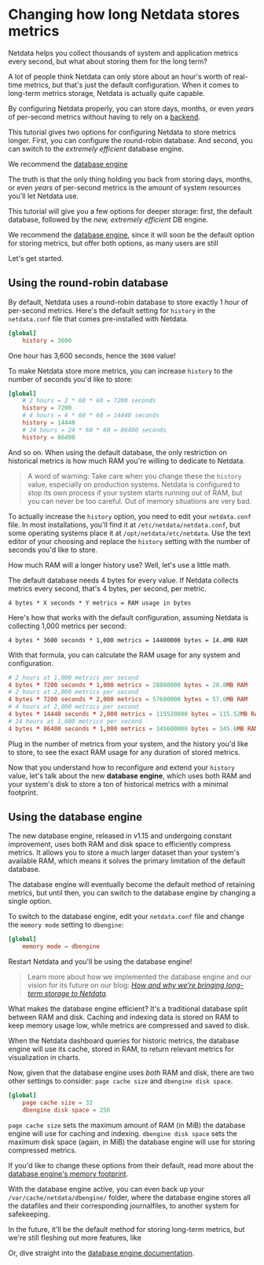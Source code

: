# Changing how long Netdata stores metrics

Netdata helps you collect thousands of system and application metrics every second, but what about storing them for the long term?

A lot of people think Netdata can only store about an hour's worth of real-time
metrics, but that's just the default configuration. When it comes to long-term metrics storage, Netdata is actually quite capable.

By configuring Netdata properly, you can store days, months, or even _years_ of per-second metrics without having to rely on a [backend](../../backends/).

This tutorial gives two options for configuring Netdata to store metrics longer. First, you can configure the round-robin database. And second, you can switch to the _extremely efficient_ database engine.

We recommend the [database engine](#using-the-database-engine) 

The truth is that the only thing holding you back from storing days, months, or even _years_ of per-second metrics is the amount of system resources you'll let Netdata use.




This tutorial will give you a few options for deeper storage: first, the default
database, followed by the _new, extremely efficient_ DB engine. 

We recommend the [database engine](), since it will soon be the default option for storing metrics, but offer both options, as many users are still 

Let's get started.

## Using the round-robin database

By default, Netdata uses a round-robin database to store exactly 1 hour of
per-second metrics. Here's the default setting for `history` in the
`netdata.conf` file that comes pre-installed with Netdata.

```conf
[global]
    history = 3600
```

One hour has 3,600 seconds, hence the `3600` value!

To make Netdata store more metrics, you can increase `history` to the number of seconds you'd like to store:

```conf
[global]
    # 2 hours = 2 * 60 * 60 = 7200 seconds
    history = 7200
    # 4 hours = 4 * 60 * 60 = 14440 seconds
    history = 14440
    # 24 hours = 24 * 60 * 60 = 86400 seconds
    history = 86400
```

And so on. When using the default database, the only restriction on historical
metrics is how much RAM you're willing to dedicate to Netdata.

> A word of warning: Take care when you change these the `history` value,
> especially on production systems. Netdata is configured to stop its own
> process if your system starts running out of RAM, but you can never be too
> careful. Out of memory situations are very bad.

To actually increase the `history` option, you need to edit your `netdata.conf`
file. In most installations, you'll find it at `/etc/netdata/netdata.conf`, but some operating systems place it at `/opt/netdata/etc/netdata`. Use the text
editor of your choosing and replace the `history` setting with the number of seconds you'd like to store.

How much RAM will a longer history use? Well, let's use a little math.

The default database needs 4 bytes for every value. If Netdata collects metrics
every second, that's 4 bytes, per second, per metric.

```text
4 bytes * X seconds * Y metrics = RAM usage in bytes
```

Here's how that works with the default configuration, assuming Netdata is collecting 1,000 metrics per second:

```text
4 bytes * 3600 seconds * 1,000 metrics = 14400000 bytes = 14.4MB RAM
```

With that formula, you can calculate the RAM usage for any system and configuration.

```conf
# 2 hours at 1,000 metrics per second
4 bytes * 7200 seconds * 1,000 metrics = 28800000 bytes = 28.8MB RAM
# 2 hours at 2,000 metrics per second
4 bytes * 7200 seconds * 2,000 metrics = 57600000 bytes = 57.6MB RAM
# 4 hours at 2,000 metrics per second
4 bytes * 14440 seconds * 2,000 metrics = 115520000 bytes = 115.52MB RAM
# 24 hours at 1,000 metrics per second
4 bytes * 86400 seconds * 1,000 metrics = 345600000 bytes = 345.6MB RAM
```

Plug in the number of metrics from your system, and the history you'd like to
store, to see the exact RAM usage for any duration of stored metrics.

Now that you understand how to reconfigure and extend your `history` value,
let's talk about the new **database engine**, which uses both RAM and your
system's disk to store a ton of historical metrics with a minimal footprint.

## Using the database engine

The new database engine, released in v1.15 and undergoing constant improvement, uses both RAM and disk space to efficiently compress metrics. It allows you to store a much larger dataset than your system's available RAM, which means it solves the primary limitation of the default database.

The database engine will eventually become the default method of retaining metrics, but until then, you can switch to the database engine by changing a single option.

To switch to the database engine, edit your `netdata.conf` file and change the `memory mode` setting to `dbengine`:

```conf
[global]
    memory mode = dbengine
```

Restart Netdata and you'll be using the database engine!

> Learn more about how we implemented the database engine and our vision for its
> future on our blog: [_How and why we’re bringing long-term storage to
> Netdata_](https://blog.netdata.cloud/posts/db-engine/).

What makes the database engine efficient? It's a traditional database split between RAM and disk. Caching and indexing data is stored on RAM to keep memory usage low, while metrics are compressed and saved to disk.

When the Netdata dashboard queries for historic metrics, the database engine will use its cache, stored in RAM, to return relevant metrics for visualization in charts.

Now, given that the database engine uses _both_ RAM and disk, there are two other settings to consider: `page cache size` and `dbengine disk space`.

```conf
[global]
    page cache size = 32
    dbengine disk space = 256
```

`page cache size` sets the maximum amount of RAM (in MiB) the database engine will use for caching and indexing. `dbengine disk space` sets the maximum disk space (again, in MiB) the database engine will use for storing compressed metrics.

If you'd like to change these options from their default, read more about the [database engine's memory footprint](https://docs.netdata.cloud/database/engine/#memory-requirements).

With the database engine active, you can even back up your `/var/cache/netdata/dbengine/` folder, where the database engine stores all the datafiles and their corresponding journalfiles, to another system for safekeeping.




In the future, it'll be the default method for storing long-term metrics, but we're still fleshing out more features, like 


Or, dive straight into the [database engine documentation](https://docs.netdata.cloud/database/engine/).
